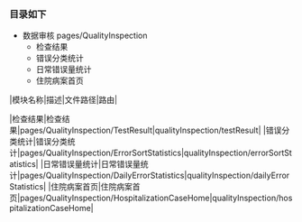 ### 目录如下
- 数据审核 pages/QualityInspection
    - 检查结果 
    - 错误分类统计
    - 日常错误量统计
    - 住院病案首页

|模块名称|描述|文件路径|路由|

|检查结果|检查结果|pages/QualityInspection/TestResult|qualityInspection/testResult|
|错误分类统计|错误分类统计|pages/QualityInspection/ErrorSortStatistics|qualityInspection/errorSortStatistics|
|日常错误量统计|日常错误量统计|pages/QualityInspection/DailyErrorStatistics|qualityInspection/dailyErrorStatistics|
|住院病案首页|住院病案首页|pages/QualityInspection/HospitalizationCaseHome|qualityInspection/hospitalizationCaseHome|
